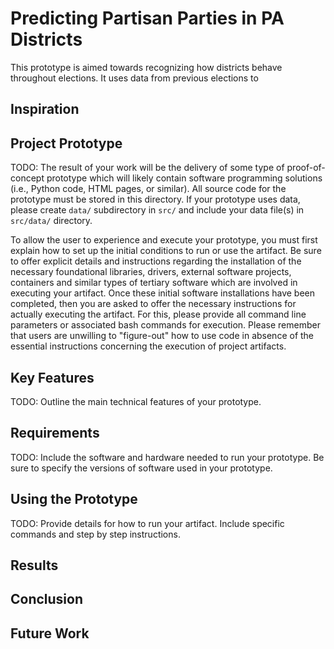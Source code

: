 # **Predicting Partisan Parties in PA Districts**

This prototype is aimed towards recognizing how districts behave throughout elections. It uses data from previous elections to 

## Inspiration

## Project Prototype

TODO: The result of your work will be the delivery of some type of proof-of-concept prototype which will likely contain software programming solutions (i.e., Python code, HTML pages, or similar). All source code for the prototype must be stored in this directory. If your prototype uses data, please create `data/` subdirectory in `src/` and include your data file(s) in `src/data/` directory.

To allow the user to experience and execute your prototype, you must first explain how to set up the initial conditions to run or use the artifact. Be sure to offer explicit details and instructions regarding the installation of the necessary foundational libraries, drivers, external software projects, containers and similar types of tertiary software which are involved in executing your artifact. Once these initial software installations have been completed, then you are asked to offer the necessary instructions for actually executing the artifact. For this, please provide all command line parameters or associated bash commands for execution. Please remember that users are unwilling to "figure-out" how to use code in absence of the essential instructions concerning the execution of project artifacts.

## Key Features

TODO: Outline the  main technical features of your prototype.

## Requirements

TODO: Include the software and hardware needed to run your prototype. Be sure to specify the  versions of software used in your prototype.

## Using the Prototype

TODO: Provide details for how to run your artifact. Include specific commands and step by step instructions.

## Results

## Conclusion

## Future Work 